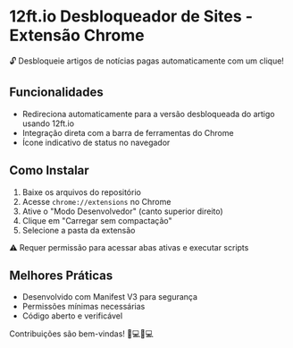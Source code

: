 # 12ft.io Desbloqueador de Sites - Extensão Chrome

🔓 Desbloqueie artigos de notícias pagas automaticamente com um clique!

## Funcionalidades
- Redireciona automaticamente para a versão desbloqueada do artigo usando 12ft.io
- Integração direta com a barra de ferramentas do Chrome
- Ícone indicativo de status no navegador

## Como Instalar
1. Baixe os arquivos do repositório
2. Acesse `chrome://extensions` no Chrome
3. Ative o "Modo Desenvolvedor" (canto superior direito)
4. Clique em "Carregar sem compactação"
5. Selecione a pasta da extensão

⚠️ Requer permissão para acessar abas ativas e executar scripts

## Melhores Práticas
- Desenvolvido com Manifest V3 para segurança
- Permissões mínimas necessárias
- Código aberto e verificável

Contribuições são bem-vindas! 👩💻👨💻